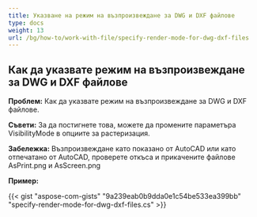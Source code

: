 ```yaml
---
title: Указване на режим на възпроизвеждане за DWG и DXF файлове
type: docs
weight: 13
url: /bg/how-to/work-with-file/specify-render-mode-for-dwg-dxf-files
---
```



## **Как да указвате режим на възпроизвеждане за DWG и DXF файлове**

**Проблем:** Как да указвате режим на възпроизвеждане за DWG и DXF файлове.

**Съвети:** За да постигнете това, можете да промените параметъра VisibilityMode в опциите за растеризация.

**Забележка:** Възпроизвеждане като показано от AutoCAD или като отпечатано от AutoCAD, проверете откъса и прикачените файлове AsPrint.png и AsScreen.png

**Пример:**

{{< gist "aspose-com-gists" "9a239eab0b9dda0e1c54be533ea399bb" "specify-render-mode-for-dwg-dxf-files.cs" >}}
